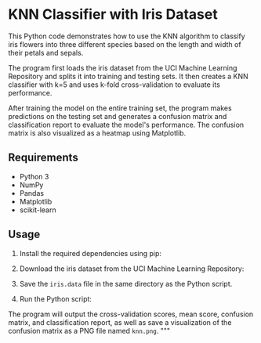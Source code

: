# KNN Classifier with Iris Dataset

This Python code demonstrates how to use the KNN algorithm to classify iris flowers into three different species based on the length and width of their petals and sepals.

The program first loads the iris dataset from the UCI Machine Learning Repository and splits it into training and testing sets. It then creates a KNN classifier with k=5 and uses k-fold cross-validation to evaluate its performance.

After training the model on the entire training set, the program makes predictions on the testing set and generates a confusion matrix and classification report to evaluate the model's performance. The confusion matrix is also visualized as a heatmap using Matplotlib.

## Requirements

- Python 3
- NumPy
- Pandas
- Matplotlib
- scikit-learn

## Usage

1. Install the required dependencies using pip:

2. Download the iris dataset from the UCI Machine Learning Repository:

3. Save the `iris.data` file in the same directory as the Python script.

4. Run the Python script:

The program will output the cross-validation scores, mean score, confusion matrix, and classification report, as well as save a visualization of the confusion matrix as a PNG file named `knn.png`.
"""
